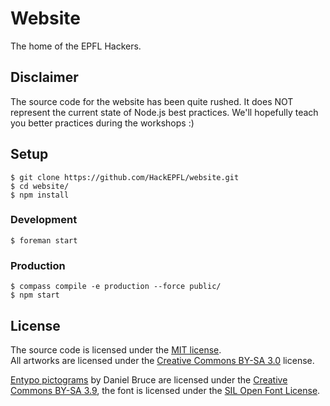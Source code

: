 # Website

The home of the EPFL Hackers.

## Disclaimer

The source code for the website has been quite rushed. It does NOT represent the current state of Node.js best practices.
We'll hopefully teach you better practices during the workshops :)

## Setup

    $ git clone https://github.com/HackEPFL/website.git
    $ cd website/
    $ npm install

### Development

    $ foreman start

### Production
    
    $ compass compile -e production --force public/
    $ npm start

## License

The source code is licensed under the [MIT license](http://www.opensource.org/licenses/mit-license.php).  
All artworks are licensed under the [Creative Commons BY-SA 3.0](http://creativecommons.org/licenses/by-sa/3.0/) license.  

[Entypo pictograms](http://www.entypo.com) by Daniel Bruce are licensed under the [Creative Commons BY-SA 3.9](http://creativecommons.org/licenses/by-sa/3.0/), the font is licensed under the [SIL Open Font License](http://scripts.sil.org/OFL).
